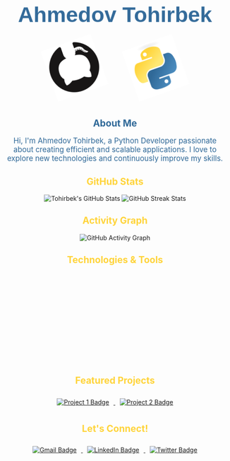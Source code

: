 <!-- Yuqori qism: Ahmedov Tohirbek zamonaviy animatsiyasi -->
<div style="text-align: center; font-family: Arial, sans-serif;">
  <h1 style="font-size: 3.5em; color: #306998; margin-top: 20px; animation: fadeIn 2s ease-in-out forwards;">Ahmedov Tohirbek</h1>
  <p style="margin-top: 20px;">
    <img src="https://raw.githubusercontent.com/devicons/devicon/master/icons/github/github-original.svg" alt="GitHub Logo" style="width: 120px; height: 120px; margin: 0 30px; animation: bounceIn 2s ease-in-out, spin 4s linear infinite;">
    <img src="https://raw.githubusercontent.com/devicons/devicon/master/icons/python/python-original.svg" alt="Python Logo" style="width: 120px; height: 120px; margin: 0 30px; animation: bounceIn 2s ease-in-out, spin 4s linear infinite;">
  </p>
</div>

<!-- Men haqimda bo'limi -->
<h2 align="center" style="color: #306998; margin-top: 50px;">About Me</h2>
<p align="center" style="color: #306998; font-size: 1.2em;">
  Hi, I'm Ahmedov Tohirbek, a Python Developer passionate about creating efficient and scalable applications. I love to explore new technologies and continuously improve my skills.
</p>

<!-- GitHub Statistika -->
<h2 align="center" style="color: #FFD43B;">GitHub Stats</h2>
<p align="center">
  <img src="https://github-readme-stats.vercel.app/api?username=Tohirbek04&show_icons=true&theme=tokyonight" alt="Tohirbek's GitHub Stats" width="45%">
  <img src="https://github-readme-streak-stats.herokuapp.com/?user=Tohirbek04&theme=tokyonight" alt="GitHub Streak Stats" width="45%">
</p>

<!-- Jonli tahlil grafigi -->
<h2 align="center" style="color: #FFD43B;">Activity Graph</h2>
<p align="center">
  <img src="https://activity-graph.herokuapp.com/graph?username=Tohirbek04&theme=dracula&area=true&hide_border=true&custom_title=Contribution%20Graph" alt="GitHub Activity Graph">
</p>

<!-- Texnologiyalar va vositalar animatsiyasi -->
<h2 align="center" style="color: #FFD43B;">Technologies & Tools</h2>
<p align="center">
  <img src="https://raw.githubusercontent.com/devicons/devicon/master/icons/django/django-original.svg" alt="Django Logo" style="width: 60px; height: 60px; margin: 15px; opacity: 0; transition: opacity 1.5s ease-in-out;">
  <img src="https://raw.githubusercontent.com/devicons/devicon/master/icons/docker/docker-original.svg" alt="Docker Logo" style="width: 60px; height: 60px; margin: 15px; opacity: 0; transition: opacity 1.5s ease-in-out;">
  <img src="https://raw.githubusercontent.com/devicons/devicon/master/icons/fastapi/fastapi-original.svg" alt="FastAPI Logo" style="width: 60px; height: 60px; margin: 15px; opacity: 0; transition: opacity 1.5s ease-in-out;">
  <img src="https://raw.githubusercontent.com/devicons/devicon/master/icons/postgresql/postgresql-original.svg" alt="PostgreSQL Logo" style="width: 60px; height: 60px; margin: 15px; opacity: 0; transition: opacity 1.5s ease-in-out;">
  <img src="https://raw.githubusercontent.com/devicons/devicon/master/icons/git/git-original.svg" alt="Git Logo" style="width: 60px; height: 60px; margin: 15px; opacity: 0; transition: opacity 1.5s ease-in-out;">
  <img src="https://raw.githubusercontent.com/devicons/devicon/master/icons/linux/linux-original.svg" alt="Linux Logo" style="width: 60px; height: 60px; margin: 15px; opacity: 0; transition: opacity 1.5s ease-in-out;">
  <img src="https://raw.githubusercontent.com/devicons/devicon/master/icons/flask/flask-original.svg" alt="Flask Logo" style="width: 60px; height: 60px; margin: 15px; opacity: 0; transition: opacity 1.5s ease-in-out;">
  <img src="https://raw.githubusercontent.com/devicons/devicon/master/icons/celery/celery-original.svg" alt="Celery Logo" style="width: 60px; height: 60px; margin: 15px; opacity: 0; transition: opacity 1.5s ease-in-out;">
  <img src="https://raw.githubusercontent.com/devicons/devicon/master/icons/redis/redis-original.svg" alt="Redis Logo" style="width: 60px; height: 60px; margin: 15px; opacity: 0; transition: opacity 1.5s ease-in-out;">
  <img src="https://raw.githubusercontent.com/devicons/devicon/master/icons/nginx/nginx-original.svg" alt="Nginx Logo" style="width: 60px; height: 60px; margin: 15px; opacity: 0; transition: opacity 1.5s ease-in-out;">
</p>

<!-- Dinamik loyihalar -->
<h2 align="center" style="color: #FFD43B;">Featured Projects</h2>
<p align="center">
  <a href="https://github.com/Tohirbek04/Project1">
    <img src="https://img.shields.io/badge/Project_1-AI_Chatbot-FF6F61?style=for-the-badge&logo=python&logoColor=white" alt="Project 1 Badge" style="margin: 10px;">
  </a>
  <a href="https://github.com/Tohirbek04/Project2">
    <img src="https://img.shields.io/badge/Project_2-Web_Scraper-FF6F61?style=for-the-badge&logo=python&logoColor=white" alt="Project 2 Badge" style="margin: 10px;">
  </a>
</p>

<!-- Ijtimoiy tarmoqlar va aloqa -->
<h2 align="center" style="color: #FFD43B;">Let's Connect!</h2>
<p align="center">
  <a href="mailto:your-email@example.com">
    <img src="https://img.shields.io/badge/Email-D14836?style=for-the-badge&logo=gmail&logoColor=white" alt="Gmail Badge" style="margin: 10px;">
  </a>
  <a href="https://www.linkedin.com/in/your-linkedin-username">
    <img src="https://img.shields.io/badge/LinkedIn-0A66C2?style=for-the-badge&logo=linkedin&logoColor=white" alt="LinkedIn Badge" style="margin: 10px;">
  </a>
  <a href="https://twitter.com/your-twitter-username">
    <img src="https://img.shields.io/badge/Twitter-1DA1F2?style=for-the-badge&logo=twitter&logoColor=white" alt="Twitter Badge" style="margin: 10px;">
  </a>
</p>

<!-- Inline CSS Animations -->
<style>
  @keyframes fadeIn {
    from { opacity: 0; transform: translateY(20px); }
    to { opacity: 1; transform: translateY(0); }
  }

  @keyframes bounceIn {
    0%, 20%, 40%, 60%, 80%, 100% {
      transform: scale(1);
    }
    50% {
      transform: scale(1.2);
    }
  }

  @keyframes spin {
    0% { transform: rotate(0deg); }
    100% { transform: rotate(360deg); }
  }
</style>
